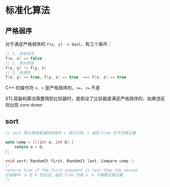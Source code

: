 # 标准化算法

## 严格弱序

对于满足严格弱序的 `f(x, y) -> bool`，有三个条件：

```cpp
// 1. 非自反性
f(x, x) == false
// 2. 非对称性
f(x, y) != f(y, x)
// 3. 传递性
f(x, y) == true, f(y, z) == true  ==> f(x, z) == true
```

C++ 的操作符 `<`、`>` 是严格弱序的，`>=`、`<=` 不是

STL容器和算法需要用到比较器时，是假设了比较器是满足严格弱序的，如果违反则出现 core down

## sort

```cpp
// sort 默认使用类或结构体的 < 进行比较，< 返回 true 时不交换位置

auto comp = [](int a, int b) {
    return a < b;
};

void sort( RandomIt first, RandomIt last, Compare comp );
/*
returns ​true if the first argument is less than the second
在容器中，a 在 b 的左边，返回 true 代表 a、b 不需要交换位置
*/
```